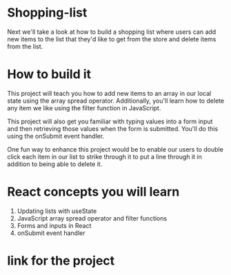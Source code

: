 # Shopping-list
Next we'll take a look at how to build a shopping list where users can add new items to the list that they'd like to get from the store and delete items from the list.

# How to build it
This project will teach you how to add new items to an array in our local state using the array spread operator. Additionally, you'll learn how to delete any item we like using the filter function in JavaScript.

This project will also get you familiar with typing values into a form input and then retrieving those values when the form is submitted. You'll do this using the onSubmit event handler.

One fun way to enhance this project would be to enable our users to double click each item in our list to strike through it to put a line through it in addition to being able to delete it.

# React concepts you will learn

1. Updating lists with useState
2. JavaScript array spread operator and filter functions
3. Forms and inputs in React
4. onSubmit event handler

# link for the project
